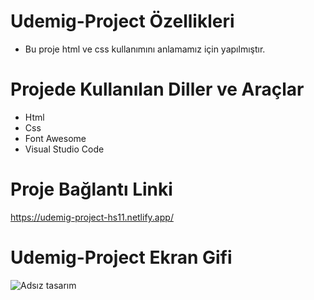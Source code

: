 # Udemig-Project  Özellikleri

<ul>
  <li>Bu proje html ve css kullanımını anlamamız için yapılmıştır.</li>
</ul>

# Projede Kullanılan Diller ve Araçlar

<ul>
  <li>Html</li>
  <li>Css</li>
  <li>Font Awesome</li>
  <li>Visual Studio Code</li>
</ul>

# Proje Bağlantı Linki

https://udemig-project-hs11.netlify.app/

#  Udemig-Project Ekran Gifi
![Adsız tasarım](https://github.com/mehmet-adgzl22/Udemig-Project/assets/169144147/0869a392-3465-4965-89b9-e3f6ec239963)



